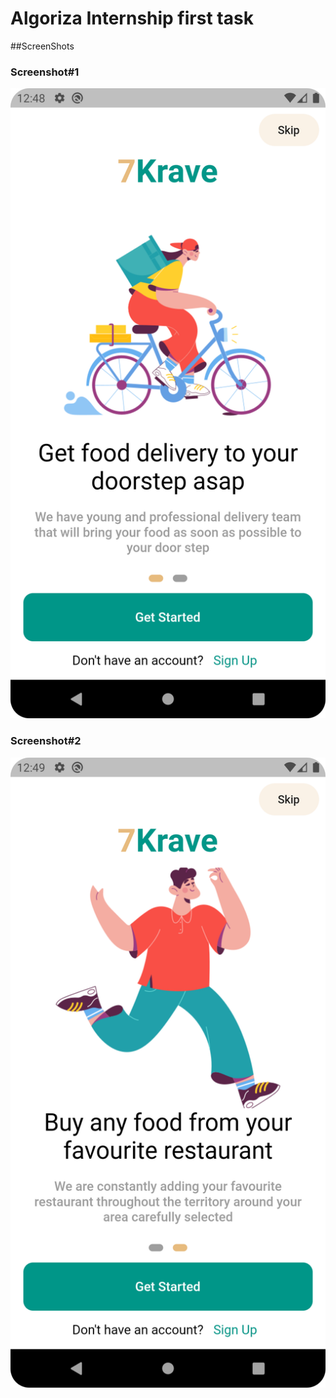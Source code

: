 # Algoriza Internship first task


##ScreenShots
### Screenshot#1
![alt text](https://github.com/sherief4/algoriza-task1/blob/main/screenshots/1.png)

### Screenshot#2
![alt text](https://github.com/sherief4/algoriza-task1/blob/main/screenshots/2.png)
